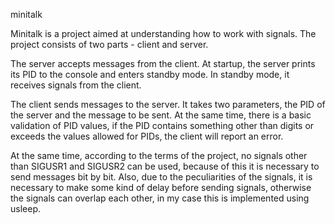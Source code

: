  minitalk
 
 
Minitalk is a project aimed at understanding how to work with signals. The project consists of two parts - client and server.

The server accepts messages from the client. At startup, the server prints its PID to the console and enters standby mode. In standby mode, it receives signals from the client.

The client sends messages to the server. It takes two parameters, the PID of the server and the message to be sent. At the same time, there is a basic validation of PID values, if the PID contains something other than digits or exceeds the values allowed for PIDs, the client will report an error.

At the same time, according to the terms of the project, no signals other than SIGUSR1 and SIGUSR2 can be used, because of this it is necessary to send messages bit by bit. Also, due to the peculiarities of the signals, it is necessary to make some kind of delay before sending signals, otherwise the signals can overlap each other, in my case this is implemented using usleep.
